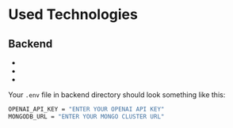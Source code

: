 # Used Technologies

## Backend

- 
- 
- 

Your `.env` file in backend directory should look something like this:

```bash
OPENAI_API_KEY = "ENTER YOUR OPENAI API KEY"
MONGODB_URL = "ENTER YOUR MONGO CLUSTER URL"
```